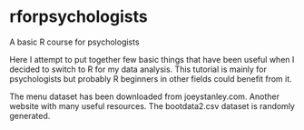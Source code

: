 # rforpsychologists
A basic R course for psychologists

Here I attempt to put together few basic things that have been useful when I decided to switch to R for my data analysis.
This tutorial is mainly for psychologists but probably R beginners in other fields could benefit from it.

The menu dataset has been downloaded from joeystanley.com. Another website with many useful resources.
The bootdata2.csv dataset is randomly generated.
